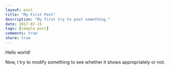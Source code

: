 ```yaml
---
layout: post
title: "My First Post"
description: "My first try to post something."
date: 2017-02-15
tags: [sample post]
comments: true
share: true
---
```


Hello world!

Now, I try to modify something to see whether it shows appropriately or not.